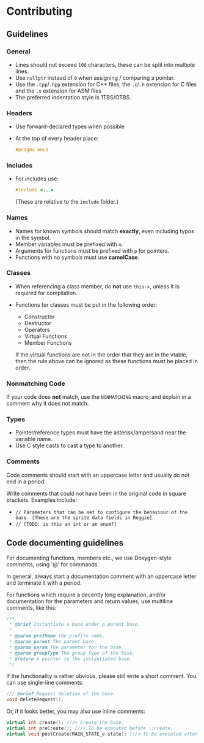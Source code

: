 # Contributing

## Guidelines

### General

- Lines should not exceed `100` characters, these can be split into multiple lines.
- Use `nullptr` instead of `0` when assigning / comparing a pointer.
- Use the `.cpp`/`.hpp` extension for C++ files, the `.c`/`.h` extension for C files and the `.s` extension for ASM files
- The preferred indentation style is 1TBS/OTBS.

### Headers

- Use forward-declared types when possible
- At the top of every header place:

    ```c++
    #pragma once
    ```

### Includes

- For includes use:

    ```c++
    #include <...>
    ```

    (These are relative to the `include` folder.)

### Names

- Names for known symbols should match **exactly**, even including typos in the symbol.
- Member variables must be prefixed with `m`.
- Arguments for functions must be prefixed with `p` for pointers.
- Functions with no symbols must use **camelCase**.

### Classes

- When referencing a class member, do **not** use `this->`, unless it is required for compilation.
- Functions for classes must be put in the following order:  
  - Constructor  
  - Destructor  
  - Operators  
  - Virtual Functions  
  - Member Functions

  If the virtual functions are not in the order that they are in the vtable, then the rule above can be ignored as these functions must be placed in order.

### Nonmatching Code

If your code does **not** match, use the `NONMATCHING` macro, and explain in a comment why it does not match.

### Types

- Pointer/reference types must have the asterisk/ampersand near the variable name.
- Use C style casts to cast a type to another.

### Comments
Code comments should start with an uppercase letter and usually do not end in a period.

Write comments that could not have been in the original code in square brackets. Examples include:
   - `// Parameters that can be set to configure the behaviour of the base. [These are the sprite data fields in Reggie]`
   - `// [TODO: is this an int or an enum?]`

## Code documenting guidelines

For documenting functions, members etc., we use Doxygen-style comments, using '@' for commands.

In general, always start a documentation comment with an uppercase letter and terminate it with a period.

For functions which require a decently long explanation, and/or documentation for the parameters and return values, use multiline comments, like this:
```cpp
/**
 * @brief Instantiate a base under a parent base.
 * 
 * @param profName The profile name.
 * @param parent The parent base.
 * @param param The parameter for the base.
 * @param groupType The group type of the base.
 * @return A pointer to the instantiated base.
 */
```

If the functionality is rather obvious, please still write a short comment. You can use single-line comments:
```cpp
/// @brief Request deletion of the base.
void deleteRequest();
```

Or, if it looks better, you may also use inline comments:
```cpp
virtual int create(); ///< Create the base.
virtual int preCreate(); ///< To be executed before ::create.
virtual void postCreate(MAIN_STATE_e state); ///< To be executed after ::create.
```